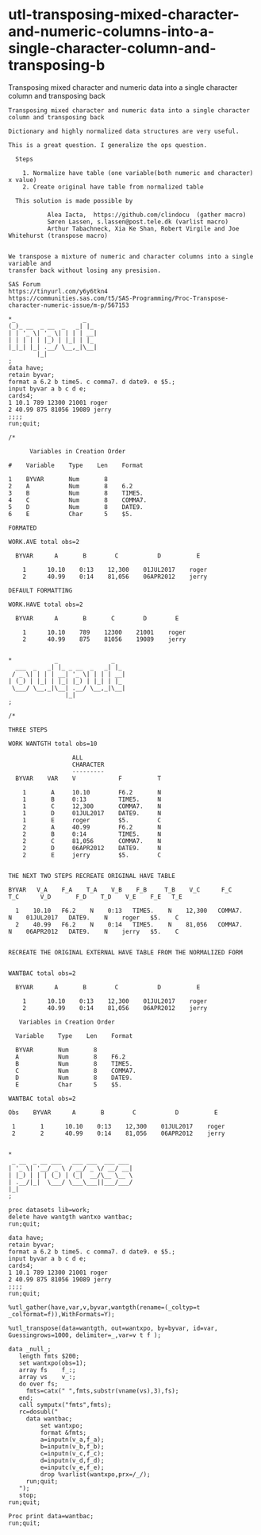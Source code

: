 # utl-transposing-mixed-character-and-numeric-columns-into-a-single-character-column-and-transposing-b
Transposing mixed character and numeric data into a single character column and transposing back

    Transposing mixed character and numeric data into a single character column and transposing back                            
                                                                                                                                
    Dictionary and highly normalized data structures are very useful.                                                           
                                                                                                                                
    This is a great question. I generalize the ops question.                                                                    
                                                                                                                                
      Steps                                                                                                                     
                                                                                                                                
        1. Normalize have table (one variable(both numeric and character) x value)                                              
        2. Create original have table from normalized table                                                                     
                                                                                                                                
      This solution is made possible by                                                                                         
                                                                                                                                
               Alea Iacta,  https://github.com/clindocu  (gather macro)                                                         
               Søren Lassen, s.lassen@post.tele.dk (varlist macro)                                                              
               Arthur Tabachneck, Xia Ke Shan, Robert Virgile and Joe Whitehurst (transpose macro)                              
                                                                                                                                
                                                                                                                                
    We transpose a mixture of numeric and character columns into a single variable and                                          
    transfer back without losing any presision.                                                                                 
                                                                                                                                
    SAS Forum                                                                                                                   
    https://tinyurl.com/y6y6tkn4                                                                                                
    https://communities.sas.com/t5/SAS-Programming/Proc-Transpose-character-numeric-issue/m-p/567153                            
                                                                                                                                
    *_                   _                                                                                                      
    (_)_ __  _ __  _   _| |_                                                                                                    
    | | '_ \| '_ \| | | | __|                                                                                                   
    | | | | | |_) | |_| | |_                                                                                                    
    |_|_| |_| .__/ \__,_|\__|                                                                                                   
            |_|                                                                                                                 
    ;                                                                                                                           
    data have;                                                                                                                  
    retain byvar;                                                                                                               
    format a 6.2 b time5. c comma7. d date9. e $5.;                                                                             
    input byvar a b c d e;                                                                                                      
    cards4;                                                                                                                     
    1 10.1 789 12300 21001 roger                                                                                                
    2 40.99 875 81056 19089 jerry                                                                                               
    ;;;;                                                                                                                        
    run;quit;                                                                                                                   
                                                                                                                                
    /*                                                                                                                          
                                                                                                                                
          Variables in Creation Order                                                                                           
                                                                                                                                
    #    Variable    Type    Len    Format                                                                                      
                                                                                                                                
    1    BYVAR       Num       8                                                                                                
    2    A           Num       8    6.2                                                                                         
    3    B           Num       8    TIME5.                                                                                      
    4    C           Num       8    COMMA7.                                                                                     
    5    D           Num       8    DATE9.                                                                                      
    6    E           Char      5    $5.                                                                                         
                                                                                                                                
    FORMATED                                                                                                                    
                                                                                                                                
    WORK.AVE total obs=2                                                                                                        
                                                                                                                                
      BYVAR      A       B        C           D          E                                                                      
                                                                                                                                
        1      10.10    0:13    12,300    01JUL2017    roger                                                                    
        2      40.99    0:14    81,056    06APR2012    jerry                                                                    
                                                                                                                                
    DEFAULT FORMATTING                                                                                                          
                                                                                                                                
    WORK.HAVE total obs=2                                                                                                       
                                                                                                                                
      BYVAR      A       B       C        D        E                                                                            
                                                                                                                                
        1      10.10    789    12300    21001    roger                                                                          
        2      40.99    875    81056    19089    jerry                                                                          
                                                                                                                                
                                                                                                                                
    *            _               _                                                                                              
      ___  _   _| |_ _ __  _   _| |_                                                                                            
     / _ \| | | | __| '_ \| | | | __|                                                                                           
    | (_) | |_| | |_| |_) | |_| | |_                                                                                            
     \___/ \__,_|\__| .__/ \__,_|\__|                                                                                           
                    |_|                                                                                                         
    ;                                                                                                                           
                                                                                                                                
    /*                                                                                                                          
                                                                                                                                
    THREE STEPS                                                                                                                 
                                                                                                                                
    WORK WANTGTH total obs=10                                                                                                   
                                                                                                                                
                      ALL                                                                                                       
                      CHARACTER                                                                                                 
                      ---------                                                                                                 
      BYVAR    VAR    V            F          T                                                                                 
                                                                                                                                
        1       A     10.10        F6.2       N                                                                                 
        1       B     0:13         TIME5.     N                                                                                 
        1       C     12,300       COMMA7.    N                                                                                 
        1       D     01JUL2017    DATE9.     N                                                                                 
        1       E     roger        $5.        C                                                                                 
        2       A     40.99        F6.2       N                                                                                 
        2       B     0:14         TIME5.     N                                                                                 
        2       C     81,056       COMMA7.    N                                                                                 
        2       D     06APR2012    DATE9.     N                                                                                 
        2       E     jerry        $5.        C                                                                                 
                                                                                                                                
                                                                                                                                
    THE NEXT TWO STEPS RECREATE ORIGINAL HAVE TABLE                                                                             
                                                                                                                                
    BYVAR   V_A    F_A    T_A    V_B    F_B     T_B    V_C      F_C      T_C      V_D       F_D    T_D    V_E    F_E   T_E      
                                                                                                                                
      1    10.10   F6.2    N    0:13   TIME5.    N    12,300   COMMA7.    N    01JUL2017   DATE9.    N    roger   $5.    C      
      2    40.99   F6.2    N    0:14   TIME5.    N    81,056   COMMA7.    N    06APR2012   DATE9.    N    jerry   $5.    C      
                                                                                                                                
                                                                                                                                
    RECREATE THE ORIGINAL EXTERNAL HAVE TABLE FROM THE NORMALIZED FORM                                                          
                                                                                                                                
                                                                                                                                
    WANTBAC total obs=2                                                                                                         
                                                                                                                                
      BYVAR      A       B        C           D          E                                                                      
                                                                                                                                
        1      10.10    0:13    12,300    01JUL2017    roger                                                                    
        2      40.99    0:14    81,056    06APR2012    jerry                                                                    
                                                                                                                                
       Variables in Creation Order                                                                                              
                                                                                                                                
      Variable    Type    Len    Format                                                                                         
                                                                                                                                
      BYVAR       Num       8                                                                                                   
      A           Num       8    F6.2                                                                                           
      B           Num       8    TIME5.                                                                                         
      C           Num       8    COMMA7.                                                                                        
      D           Num       8    DATE9.                                                                                         
      E           Char      5    $5.                                                                                            
                                                                                                                                
    WANTBAC total obs=2                                                                                                         
                                                                                                                                
    Obs    BYVAR      A       B        C           D          E                                                                 
                                                                                                                                
     1       1      10.10    0:13    12,300    01JUL2017    roger                                                               
     2       2      40.99    0:14    81,056    06APR2012    jerry                                                               
                                                                                                                                
                                                                                                                                
    *                                                                                                                           
     _ __  _ __ ___   ___ ___  ___ ___                                                                                          
    | '_ \| '__/ _ \ / __/ _ \/ __/ __|                                                                                         
    | |_) | | | (_) | (_|  __/\__ \__ \                                                                                         
    | .__/|_|  \___/ \___\___||___/___/                                                                                         
    |_|                                                                                                                         
    ;                                                                                                                           
                                                                                                                                
    proc datasets lib=work;                                                                                                     
    delete have wantgth wantxo wantbac;                                                                                         
    run;quit;                                                                                                                   
                                                                                                                                
    data have;                                                                                                                  
    retain byvar;                                                                                                               
    format a 6.2 b time5. c comma7. d date9. e $5.;                                                                             
    input byvar a b c d e;                                                                                                      
    cards4;                                                                                                                     
    1 10.1 789 12300 21001 roger                                                                                                
    2 40.99 875 81056 19089 jerry                                                                                               
    ;;;;                                                                                                                        
    run;quit;                                                                                                                   
                                                                                                                                
    %utl_gather(have,var,v,byvar,wantgth(rename=(_coltyp=t _colformat=f)),WithFormats=Y);                                       
                                                                                                                                
    %utl_transpose(data=wantgth, out=wantxpo, by=byvar, id=var, Guessingrows=1000, delimiter=_,var=v t f );                     
                                                                                                                                
    data _null_;                                                                                                                
       length fmts $200;                                                                                                        
       set wantxpo(obs=1);                                                                                                      
       array fs    f_:;                                                                                                         
       array vs    v_:;                                                                                                         
       do over fs;                                                                                                              
         fmts=catx(" ",fmts,substr(vname(vs),3),fs);                                                                            
       end;                                                                                                                     
       call symputx("fmts",fmts);                                                                                               
       rc=dosubl("                                                                                                              
         data wantbac;                                                                                                          
             set wantxpo;                                                                                                       
             format &fmts;                                                                                                      
             a=inputn(v_a,f_a);                                                                                                 
             b=inputn(v_b,f_b);                                                                                                 
             c=inputn(v_c,f_c);                                                                                                 
             d=inputn(v_d,f_d);                                                                                                 
             e=inputc(v_e,f_e);                                                                                                 
             drop %varlist(wantxpo,prx=/_/);                                                                                    
         run;quit;                                                                                                              
       ");                                                                                                                      
       stop;                                                                                                                    
    run;quit;                                                                                                                   
                                                                                                                                
    Proc print data=wantbac;                                                                                                    
    run;quit;                                                                                                                   
                                                                                                                                
                                                                                                                                
                                                                                                                                
